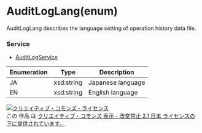 # AuditLogLang(enum)
AuditLogLang describes the language setting of operation history data file.<br>

### Service
+ [AuditLogService](../services/AuditLogService.md)

| Enumeration | Type | Description | 
|---|---|---|
| JA | xsd:string | Japanese language |
| EN | xsd:string | English language |


<a rel="license" href="http://creativecommons.org/licenses/by-nd/2.1/jp/"><img alt="クリエイティブ・コモンズ・ライセンス" style="border-width:0" src="https://i.creativecommons.org/l/by-nd/2.1/jp/88x31.png" /></a><br />この 作品 は <a rel="license" href="http://creativecommons.org/licenses/by-nd/2.1/jp/">クリエイティブ・コモンズ 表示 - 改変禁止 2.1 日本 ライセンスの下に提供されています。</a>

